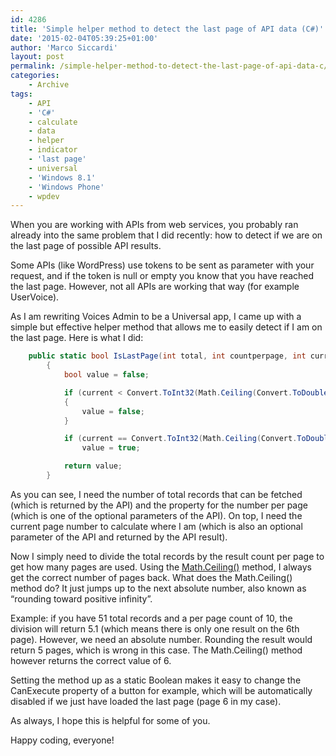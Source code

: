 ```yaml
---
id: 4286
title: 'Simple helper method to detect the last page of API data (C#)'
date: '2015-02-04T05:39:25+01:00'
author: 'Marco Siccardi'
layout: post
permalink: /simple-helper-method-to-detect-the-last-page-of-api-data-c/
categories:
    - Archive
tags:
    - API
    - 'C#'
    - calculate
    - data
    - helper
    - indicator
    - 'last page'
    - universal
    - 'Windows 8.1'
    - 'Windows Phone'
    - wpdev
---
```


When you are working with APIs from web services, you probably ran already into the same problem that I did recently: how to detect if we are on the last page of possible API results.

Some APIs (like WordPress) use tokens to be sent as parameter with your request, and if the token is null or empty you know that you have reached the last page. However, not all APIs are working that way (for example UserVoice).

As I am rewriting Voices Admin to be a Universal app, I came up with a simple but effective helper method that allows me to easily detect if I am on the last page. Here is what I did:

``` csharp
 	public static bool IsLastPage(int total, int countperpage, int current)
        {
            bool value = false;

            if (current < Convert.ToInt32(Math.Ceiling(Convert.ToDouble(total)/countperpage)))
            {
                value = false;
            }

            if (current == Convert.ToInt32(Math.Ceiling(Convert.ToDouble(total)/countperpage)))
                value = true;

            return value;
        }
```
 
As you can see, I need the number of total records that can be fetched (which is returned by the API) and the property for the number per page (which is one of the optional parameters of the API). On top, I need the current page number to calculate where I am (which is also an optional parameter of the API and returned by the API result).

Now I simply need to divide the total records by the result count per page to get how many pages are used. Using the [Math.Ceiling()](https://msdn.microsoft.com/en-us/library/zx4t0t48(v=vs.110).aspx) method, I always get the correct number of pages back. What does the Math.Ceiling() method do? It just jumps up to the next absolute number, also known as “rounding toward positive infinity”.

Example: if you have 51 total records and a per page count of 10, the division will return 5.1 (which means there is only one result on the 6th page). However, we need an absolute number. Rounding the result would return 5 pages, which is wrong in this case. The Math.Ceiling() method however returns the correct value of 6.

Setting the method up as a static Boolean makes it easy to change the CanExecute property of a button for example, which will be automatically disabled if we just have loaded the last page (page 6 in my case).

As always, I hope this is helpful for some of you.

Happy coding, everyone!